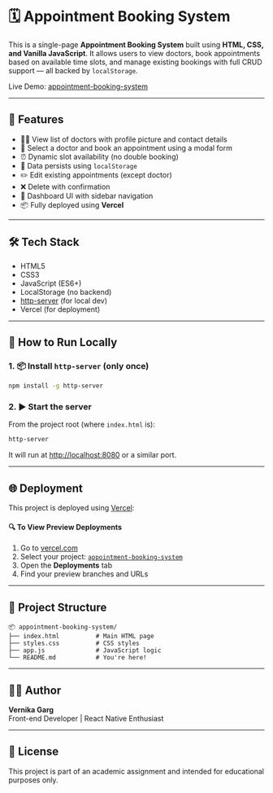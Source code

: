 # 🗓️ Appointment Booking System

This is a single-page **Appointment Booking System** built using **HTML, CSS, and Vanilla JavaScript**. It allows users to view doctors, book appointments based on available time slots, and manage existing bookings with full CRUD support — all backed by `localStorage`.

Live Demo: [appointment-booking-system](https://appointment-booking-system-git-co-0ac090-vernika-gargs-projects.vercel.app)

---

## 🚀 Features

- 🧑‍⚕️ View list of doctors with profile picture and contact details
- 📅 Select a doctor and book an appointment using a modal form
- ⏰ Dynamic slot availability (no double booking)
- 💾 Data persists using `localStorage`
- ✏️ Edit existing appointments (except doctor)
- ❌ Delete with confirmation
- 🧭 Dashboard UI with sidebar navigation
- 📦 Fully deployed using **Vercel**

---

## 🛠️ Tech Stack

- HTML5
- CSS3
- JavaScript (ES6+)
- LocalStorage (no backend)
- [http-server](https://www.npmjs.com/package/http-server) (for local dev)
- Vercel (for deployment)

---

## 🧪 How to Run Locally

### 1. 📦 Install `http-server` (only once)

```bash
npm install -g http-server
```

### 2. ▶️ Start the server

From the project root (where `index.html` is):

```bash
http-server
```

It will run at [http://localhost:8080](http://localhost:8080) or a similar port.

---

## 🌐 Deployment

This project is deployed using [Vercel](https://vercel.com):

#### 🔍 To View Preview Deployments

1. Go to [vercel.com](https://vercel.com)
2. Select your project: [`appointment-booking-system`](https://vercel.com/vernika-gargs-projects/appointment-booking-system)
3. Open the **Deployments** tab
4. Find your preview branches and URLs

---

## 📁 Project Structure

```
📦 appointment-booking-system/
├── index.html          # Main HTML page
├── styles.css          # CSS styles
├── app.js              # JavaScript logic
└── README.md           # You're here!
```

---

## 🙋‍♀️ Author

**Vernika Garg**  
Front-end Developer | React Native Enthusiast

---

## 📃 License

This project is part of an academic assignment and intended for educational purposes only.
